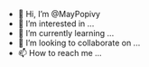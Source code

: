 - 👋 Hi, I’m @MayPopivy
- 👀 I’m interested in ...
- 🌱 I’m currently learning ...
- 💞️ I’m looking to collaborate on ...
- 📫 How to reach me ...

<!---
MayPopivy/MayPopivy is a ✨ special ✨ repository because its `README.md` (this file) appears on your GitHub profile.
You can click the Preview link to take a look at your changes.
--->
